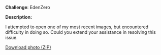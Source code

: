 
**Challenge**: EdenZero


**Description:**

I attempted to open one of my most recent images, but encountered difficulty in doing so. Could you extend your assistance in resolving this issue.

[Download photo (ZIP)](ttps://github.com/washingtonadiado/Zeroverse-CTF-challenges/blob/main/Forensics/Photo.zip)
